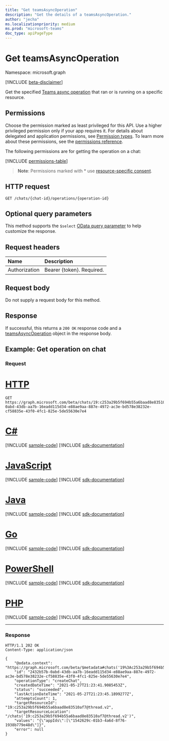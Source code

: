 ```yaml
---
title: "Get teamsAsyncOperation"
description: "Get the details of a teamsAsyncOperation."
author: "jecha"
ms.localizationpriority: medium
ms.prod: "microsoft-teams"
doc_type: apiPageType
---
```


# Get teamsAsyncOperation
Namespace: microsoft.graph

[!INCLUDE [beta-disclaimer](../../includes/beta-disclaimer.md)]

Get the specified [Teams async operation](../resources/teamsasyncoperation.md) that ran or is running on a specific resource.

## Permissions
Choose the permission marked as least privileged for this API. Use a higher privileged permission only if your app requires it. For details about delegated and application permissions, see [Permission types](/graph/permissions-overview#permission-types). To learn more about these permissions, see the [permissions reference](/graph/permissions-reference).

The following permissions are for getting the operation on a chat:

<!-- { "blockType": "permissions", "name": "teamsasyncoperation_get" } -->
[!INCLUDE [permissions-table](../includes/permissions/teamsasyncoperation-get-permissions.md)]

> **Note**: Permissions marked with * use [resource-specific consent](/microsoftteams/platform/graph-api/rsc/resource-specific-consent).

## HTTP request
<!-- { 
    "blockType": "ignored" 
} 
-->
``` http
GET /chats/{chat-id}/operations/{operation-id}
```

## Optional query parameters

This method supports the `$select` [OData query parameter](/graph/query-parameters) to help customize the response.

## Request headers

|Name|Description|
|:---|:---|
|Authorization|Bearer {token}. Required.|

## Request body

Do not supply a request body for this method.

## Response

If successful, this returns a `200 OK` response code and a [teamsAsyncOperation](../resources/teamsasyncoperation.md) object in the response body.

## Example: Get operation on chat

### Request

# [HTTP](#tab/http)
<!-- {
  "blockType": "request",
  "name": "get_chat_operation",
  "sampleKeys": ["19:c253a29b5f694b55a6baad8e83510af7@thread.v2", "2432b57b-0abd-43db-aa7b-16eadd115d34-e88ae9aa-887e-4972-ac3e-bd578e38232e-cf58835e-43f0-4fc1-825e-5de55630e7e4"]
}
-->
``` http
GET https://graph.microsoft.com/beta/chats/19:c253a29b5f694b55a6baad8e83510af7@thread.v2/operations/2432b57b-0abd-43db-aa7b-16eadd115d34-e88ae9aa-887e-4972-ac3e-bd578e38232e-cf58835e-43f0-4fc1-825e-5de55630e7e4
```

# [C#](#tab/csharp)
[!INCLUDE [sample-code](../includes/snippets/csharp/get-chat-operation-csharp-snippets.md)]
[!INCLUDE [sdk-documentation](../includes/snippets/snippets-sdk-documentation-link.md)]

# [JavaScript](#tab/javascript)
[!INCLUDE [sample-code](../includes/snippets/javascript/get-chat-operation-javascript-snippets.md)]
[!INCLUDE [sdk-documentation](../includes/snippets/snippets-sdk-documentation-link.md)]

# [Java](#tab/java)
[!INCLUDE [sample-code](../includes/snippets/java/get-chat-operation-java-snippets.md)]
[!INCLUDE [sdk-documentation](../includes/snippets/snippets-sdk-documentation-link.md)]

# [Go](#tab/go)
[!INCLUDE [sample-code](../includes/snippets/go/get-chat-operation-go-snippets.md)]
[!INCLUDE [sdk-documentation](../includes/snippets/snippets-sdk-documentation-link.md)]

# [PowerShell](#tab/powershell)
[!INCLUDE [sample-code](../includes/snippets/powershell/get-chat-operation-powershell-snippets.md)]
[!INCLUDE [sdk-documentation](../includes/snippets/snippets-sdk-documentation-link.md)]

# [PHP](#tab/php)
[!INCLUDE [sample-code](../includes/snippets/php/get-chat-operation-php-snippets.md)]
[!INCLUDE [sdk-documentation](../includes/snippets/snippets-sdk-documentation-link.md)]

---

### Response
<!-- {
  "blockType": "response",
  "@odata.type": "microsoft.graph.teamsAsyncOperation"
}
-->
``` http
HTTP/1.1 202 OK
Content-Type: application/json

{
    "@odata.context": "https://graph.microsoft.com/beta/$metadata#chats('19%3Ac253a29b5f694b55a6baad8e83510af7%40thread.v2')/operations/$entity",
    "id": "2432b57b-0abd-43db-aa7b-16eadd115d34-e88ae9aa-887e-4972-ac3e-bd578e38232e-cf58835e-43f0-4fc1-825e-5de55630e7e4",
    "operationType": "createChat",
    "createdDateTime": "2021-05-27T21:23:41.9085453Z",
    "status": "succeeded",
    "lastActionDateTime": "2021-05-27T21:23:45.1899277Z",
    "attemptsCount": 1,
    "targetResourceId": "19:c253a29b5f694b55a6baad8e83510af7@thread.v2",
    "targetResourceLocation": "/chats('19:c253a29b5f694b55a6baad8e83510af7@thread.v2')",
    "values": "{\"appIds\":[\"1542629c-01b3-4a6d-8f76-1938b779e48d\"]}",
    "error": null
}
```
